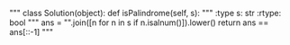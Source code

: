 """
​class Solution(object):
    def isPalindrome(self, s):
        """
        :type s: str
        :rtype: bool
        """
        ans = "".join([n for n in s if n.isalnum()]).lower()
        return ans == ans[::-1]
  """
